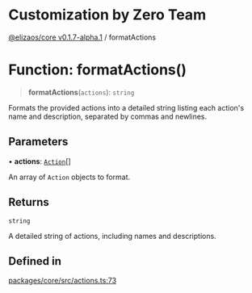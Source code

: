 # Customization by Zero Team

[@elizaos/core v0.1.7-alpha.1](../index.md) / formatActions

# Function: formatActions()

> **formatActions**(`actions`): `string`

Formats the provided actions into a detailed string listing each action's name and description, separated by commas and newlines.

## Parameters

• **actions**: [`Action`](../interfaces/Action.md)[]

An array of `Action` objects to format.

## Returns

`string`

A detailed string of actions, including names and descriptions.

## Defined in

[packages/core/src/actions.ts:73](https://github.com/elizaOS/eliza/blob/main/packages/core/src/actions.ts#L73)
